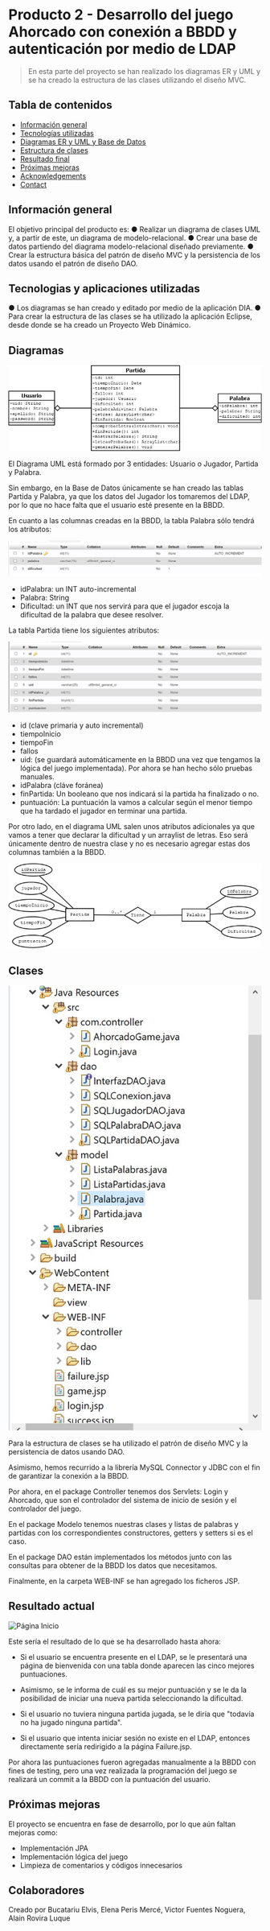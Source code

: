 # Producto 2 - Desarrollo del juego Ahorcado con conexión a BBDD y autenticación por medio de LDAP

> En esta parte del proyecto se han realizado los diagramas ER y UML y se ha creado la estructura de las clases utilizando el diseño MVC.

## Tabla de contenidos
* [Información general](#informacion-general)
* [Tecnologías utilizadas](#tecnologias)
* [Diagramas ER y UML y Base de Datos](#diagramas)
* [Estructura de clases](#clases)
* [Resultado final](#resultado)
* [Próximas mejoras](#mejoras)
* [Acknowledgements](#acknowledgements)
* [Contact](#contact)
<!-- * [License](#license) -->


## Información general

El objetivo principal del producto es:
● Realizar un diagrama de clases UML y, a partir de este, un diagrama de
modelo-relacional.
● Crear una base de datos partiendo del diagrama modelo-relacional diseñado
previamente.
● Crear la estructura básica del patrón de diseño MVC y la persistencia de los
datos usando el patrón de diseño DAO.


## Tecnologias y aplicaciones utilizadas

● Los diagramas se han creado y editado por medio de la aplicación DIA.
● Para crear la estructura de las clases se ha utilizado la aplicación Eclipse, desde donde se ha creado un Proyecto Web Dinámico.


## Diagramas

![Diagrama UML](./img/DiagramaUML.png)

El Diagrama UML está formado por 3 entidades: Usuario o Jugador, Partida y Palabra.

Sin embargo, en la Base de Datos únicamente se han creado las tablas Partida y Palabra, ya que los datos del Jugador los tomaremos del LDAP,
por lo que no hace falta que el usuario esté presente en la BBDD.

En cuanto a las columnas creadas en la BBDD, la tabla Palabra sólo tendrá los atributos: 

![Tabla Palabra](./img/tablaPalabra.jpg)

- idPalabra: un INT auto-incremental
- Palabra: String
- Dificultad: un INT que nos servirá para que el jugador escoja la dificultad de la palabra que desee resolver.

La tabla Partida tiene los siguientes atributos:

![Tabla Partida](./img/tablaPartida.jpg)

- id (clave primaria y auto incremental)
- tiempoInicio
- tiempoFin
- fallos
- uid: (se guardará automáticamente en la BBDD una vez que tengamos la lógica del juego implementada). Por ahora se han hecho sólo pruebas manuales.
- idPalabra (cláve foránea)
- finPartida: Un booleano que nos indicará si la partida ha finalizado o no.
- puntuación: La puntuación la vamos a calcular según el menor tiempo que ha tardado el jugador en terminar una partida.

Por otro lado, en el diagrama UML salen unos atributos adicionales ya que vamos a tener que declarar la dificultad y un arraylist de letras. Eso será únicamente dentro de nuestra clase y no es necesario agregar estas dos columnas también a la BBDD.

![Diagrama Entidad Relación](./img/DiagramaER.png)


## Clases
![Estructura de clases](./img/clases.jpg)

Para la estructura de clases se ha utilizado el patrón de diseño MVC y la persistencia de datos usando DAO.

Asimismo, hemos recurrido a la librería MySQL Connector y JDBC con el fin de garantizar la conexión a la BBDD.

Por ahora, en el package Controller tenemos dos Servlets: Login y Ahorcado, que son el controlador del sistema de inicio de sesión y el controlador del juego.

En el package Modelo tenemos nuestras clases y listas de palabras y partidas con los correspondientes constructores, getters y setters si es el caso.

En el package DAO están implementados los métodos junto con las consultas para obtener de la BBDD los datos que necesitamos.

Finalmente, en la carpeta WEB-INF se han agregado los ficheros JSP.

## Resultado actual
![Página Inicio](./img/paginaInicio.jpg)

Este sería el resultado de lo que se ha desarrollado hasta ahora:

- Si el usuario se encuentra presente en el LDAP, se le presentará una página de bienvenida con una tabla donde aparecen las cinco mejores puntuaciones.

- Asimismo, se le informa de cuál es su mejor puntuación y se le da la posibilidad de iniciar una nueva partida seleccionando la dificultad.

- Si el usuario no tuviera ninguna partida jugada, se le diría que "todavía no ha jugado ninguna partida".

- Si el usuario que intenta iniciar sesión no existe en el LDAP, entonces directamente sería redirigido a la página Failure.jsp.


Por ahora las puntuaciones fueron agregadas manualmente a la BBDD con fines de testing, pero una vez realizada la programación del juego se realizará un commit a la BBDD con la puntuación del usuario.


## Próximas mejoras
El proyecto se encuentra en fase de desarrollo, por lo que aún faltan mejoras como:

- Implementación JPA
- Implementación lógica del juego
- Limpieza de comentarios y códigos innecesarios

## Colaboradores
Creado por Bucatariu Elvis, Elena Peris Mercé, Victor Fuentes Noguera, Alain Rovira Luque

